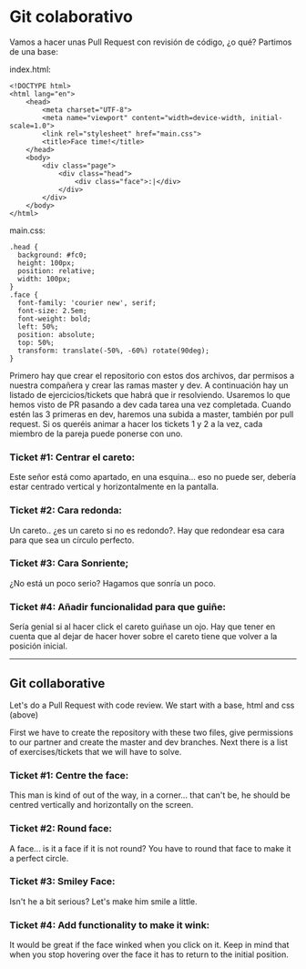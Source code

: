 # Git colaborativo

Vamos a hacer unas Pull Request con revisión de código, ¿o qué?
Partimos de una base:

index.html:

```
<!DOCTYPE html>
<html lang="en">
    <head>
        <meta charset="UTF-8">
        <meta name="viewport" content="width=device-width, initial-scale=1.0">
        <link rel="stylesheet" href="main.css">
        <title>Face time!</title>
    </head>
    <body>
        <div class="page">
            <div class="head">
                <div class="face">:|</div>
            </div>
        </div>
    </body>
</html>
```

main.css:

```
.head {
  background: #fc0;
  height: 100px;
  position: relative;
  width: 100px;
}
.face {
  font-family: 'courier new', serif;
  font-size: 2.5em;
  font-weight: bold;
  left: 50%;
  position: absolute;
  top: 50%;
  transform: translate(-50%, -60%) rotate(90deg);
}
```

Primero hay que crear el repositorio con estos dos archivos, dar permisos a nuestra compañera y crear las ramas master y dev.
A continuación hay un listado de ejercicios/tickets que habrá que ir resolviendo. Usaremos lo que hemos visto de PR pasando a dev cada tarea una vez completada. Cuando estén las 3 primeras en dev, haremos una subida a master, también por pull request.
Si os queréis animar a hacer los tickets 1 y 2 a la vez, cada miembro de la pareja puede ponerse con uno.



### Ticket #1: Centrar el careto:

Este señor está como apartado, en una esquina... eso no puede ser, debería estar centrado vertical y horizontalmente en la pantalla.



### Ticket #2: Cara redonda:

Un careto.. ¿es un careto si no es redondo?. Hay que redondear esa cara para que sea un círculo perfecto.



### Ticket #3: Cara Sonriente;

¿No está un poco serio? Hagamos que sonría un poco.



### Ticket #4: Añadir funcionalidad para que guiñe:
Sería genial si al hacer click el careto guiñase un ojo. Hay que tener en cuenta que al dejar de hacer hover sobre el careto tiene que volver a la posición inicial.

---

## Git collaborative

Let's do a Pull Request with code review.
We start with a base, html and css (above)

First we have to create the repository with these two files, give permissions to our partner and create the master and dev branches.
Next there is a list of exercises/tickets that we will have to solve.



### Ticket #1: Centre the face:

This man is kind of out of the way, in a corner... that can't be, he should be centred vertically and horizontally on the screen.



### Ticket #2: Round face:

A face... is it a face if it is not round? You have to round that face to make it a perfect circle.



### Ticket #3: Smiley Face:

Isn't he a bit serious? Let's make him smile a little.



### Ticket #4: Add functionality to make it wink:

It would be great if the face winked when you click on it. Keep in mind that when you stop hovering over the face it has to return to the initial position.
